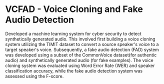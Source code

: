 # VCFAD - Voice Cloning and Fake Audio Detection
Developed a machine learning system for cyber security to detect synthetically generated audio. This involved first building a voice cloning system utilizing the TIMIT dataset to convert a source speaker's voice to a target speaker's voice. Subsequently, a fake audio detection (FAD) system was developed using a subset of the CommonVoice dataset(for authentic audio) and synthetically generated audio (for fake examples). The voice cloning system was evaluated using Word Error Rate (WER) and speaker classification accuracy, while the fake audio detection system was assessed using the F-score.
